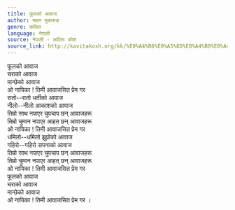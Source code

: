 ```yaml
---
title: फूलको आवाज
author: श्रवण मुकारुङ
genre: कविता
language: नेपाली
source: नेपाली - कविता कोश
source_link: http://kavitakosh.org/kk/%E0%A4%B6%E0%A5%8D%E0%A4%B0%E0%A4%B5%E0%A4%A3_%E0%A4%AE%E0%A5%81%E0%A4%95%E0%A4%BE%E0%A4%B0%E0%A5%81%E0%A4%99
---
```


फूलको आवाज  
चराको आवाज  
मान्छेको आवाज  
ओ नायिका ! तिमी आवाजसित प्रेम गर  
रातो--रातो धर्तीको आवाज  
नीलो--नीलो आकाशको आवाज  
तिम्रो साथ नपाएर चुपचाप छन् आवाजहरू  
तिम्रो चुम्वन नपाएर आहत छन् आवाजहरू  
ओ नायिका ! तिमी आवाजसित प्रेम गर  
धमिलो--धमिलो झुप्रोको आवाज  
गहिरो--गहिरो सपनाको आवाज  
तिम्रो साथ नपाएर चुपचाप छन् आवाजहरू  
तिम्रो चुम्वन नपाएर आहत् छन् आवाजहरू  
ओ नायिका ! तिमी आवाजसित प्रेम गर  
फूलको आवाज  
चराको आवाज  
मान्छेको आवाज  
ओ नायिका ! तिमी आवाजसित प्रेम गर ।
